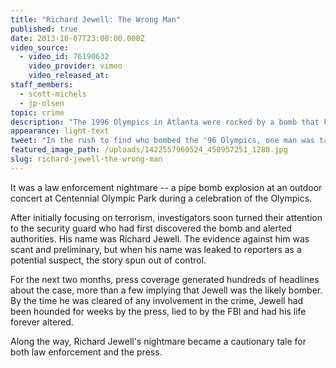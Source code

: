 ```yaml
---
title: "Richard Jewell: The Wrong Man"
published: true
date: 2013-10-07T23:00:00.000Z
video_source:
  - video_id: 76190632
    video_provider: vimeo
    video_released_at:
staff_members:
  - scott-michels
  - jp-olsen
topic: crime
description: "The 1996 Olympics in Atlanta were rocked by a bomb that killed one and injured more than 100. In the rush to find the perpetrator, one man became a target. There was only one problem. He was innocent."
appearance: light-text
tweet: "In the rush to find who bombed the '96 Olympics, one man was targeted. The problem? He was innocent"
featured_image_path: /uploads/1422557960524_450957251_1280.jpg
slug: richard-jewell-the-wrong-man
---
```


It was a law enforcement nightmare -- a pipe bomb explosion at an outdoor concert at Centennial Olympic Park during a celebration of the Olympics.

After initially focusing on terrorism, investigators soon turned their attention to the security guard who had first discovered the bomb and alerted authorities. His name was Richard Jewell. The evidence against him was scant and preliminary, but when his name was leaked to reporters as a potential suspect, the story spun out of control.

For the next two months, press coverage generated hundreds of headlines about the case, more than a few implying that Jewell was the likely bomber. By the time he was cleared of any involvement in the crime, Jewell had been hounded for weeks by the press, lied to by the FBI and had his life forever altered.

Along the way, Richard Jewell's nightmare became a cautionary tale for both law enforcement and the press.

